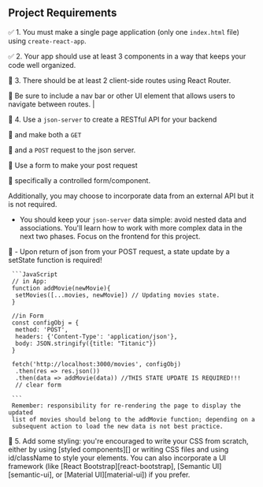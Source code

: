 ## Project Requirements

✅ 1. You must make a single page application (only one `index.html` file) using `create-react-app`.

✅ 2. Your app should use at least 3 components in a way that keeps your code well organized.

🎯 3. There should be at least 2 client-side routes using React Router. 
    
🎯 Be sure to include a nav bar or other UI element that allows users to navigate between routes.              |

🎯 4. Use a `json-server` to create a RESTful API for your backend 

🎯 and make both a `GET` 

🎯 and a `POST` request to the json server. 

🎯 Use a form to make your post request

🎯 specifically a controlled form/component. 

Additionally, you may choose to incorporate data from an external API but it is not required.
   - You should keep your `json-server` data simple: avoid nested data and associations. You'll learn how to work with more complex data in the next two phases. Focus on the frontend for this project.

   🎯 - Upon return of json from your POST request, a state update by a setState
     function is required!

     ```JavaScript
     // in App:
     function addMovie(newMovie){
      setMovies([...movies, newMovie]) // Updating movies state.
     }

     //in Form
     const configObj = {
      method: 'POST',
      headers: {'Content-Type': 'application/json'},
      body: JSON.stringify({title: "Titanic"})
     }

     fetch('http://localhost:3000/movies', configObj)
      .then(res => res.json())
      .then(data => addMovie(data)) //THIS STATE UPDATE IS REQUIRED!!!
      // clear form

     ```
     Remember: responsibility for re-rendering the page to display the updated
     list of movies should belong to the addMovie function; depending on a
     subsequent action to load the new data is not best practice.

🎯 5. Add some styling: you're encouraged to write your CSS from scratch, either by
   using [styled components][] or writing CSS files and using id/className to
   style your elements. You can also incorporate a UI framework (like [React
   Bootstrap][react-bootstrap], [Semantic UI][semantic-ui], or [Material
   UI][material-ui]) if you prefer.

